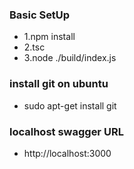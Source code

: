 ### Basic SetUp ###
* 1.npm install
* 2.tsc
* 3.node ./build/index.js

### install git on ubuntu ###
* sudo apt-get install git
### localhost swagger URL ###
* http://localhost:3000
